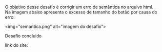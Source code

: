O objetivo desse desafio é corrigir um erro de 
semântica no arquivo html. Na imagem abaixo apresenta 
o excesso de tamanho do botão por causa do erro:

<img="semantica.png" alt="imagem do desafio">


Desafio concluído

link do site: 
